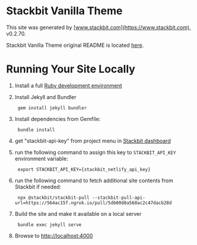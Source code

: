 # Stackbit Vanilla Theme

This site was generated by [www.stackbit.com](https://www.stackbit.com), v0.2.70.

Stackbit Vanilla Theme original README is located [here](./README.theme.md).

# Running Your Site Locally

1. Install a full [Ruby development environment](https://jekyllrb.com/docs/installation/)

1. Install Jekyll and Bundler

        gem install jekyll bundler

1. Install dependencies from Gemfile:

        bundle install

1. get "stackbit-api-key" from project menu in [Stackbit dashboard](https://app.stackbit.com/dashboard)

1. run the following command to assign this key to `STACKBIT_API_KEY` environment variable:

        export STACKBIT_API_KEY={stackbit_netlify_api_key}

1. run the following command to fetch additional site contents from Stackbit if needed:

        npx @stackbit/stackbit-pull --stackbit-pull-api-url=https://564ac15f.ngrok.io/pull/5db00d8a568ac2c47dacb28d

1. Build the site and make it available on a local server

        bundle exec jekyll serve

1. Browse to [http://localhost:4000](http://localhost:4000)
